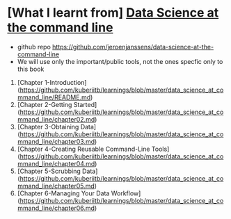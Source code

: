 # [What I learnt from] [Data Science at the command line](http://www.amazon.in/Data-Science-at-Command-Line/dp/935110849X)
- github repo https://github.com/jeroenjanssens/data-science-at-the-command-line
- We will use only the important/public tools, not the ones specfic only to this book

1. [Chapter 1-Introduction] (https://github.com/kuberiitb/learnings/blob/master/data_science_at_command_line/README.md)
2. [Chapter 2-Getting Started] (https://github.com/kuberiitb/learnings/blob/master/data_science_at_command_line/chapter02.md)
3. [Chapter 3-Obtaining Data] (https://github.com/kuberiitb/learnings/blob/master/data_science_at_command_line/chapter03.md)
4. [Chapter 4-Creating Reusable Command-Line Tools] (https://github.com/kuberiitb/learnings/blob/master/data_science_at_command_line/chapter04.md)
5. [Chapter 5-Scrubbing Data] (https://github.com/kuberiitb/learnings/blob/master/data_science_at_command_line/chapter05.md)
6. [Chapter 6-Managing Your Data Workflow] (https://github.com/kuberiitb/learnings/blob/master/data_science_at_command_line/chapter06.md)
